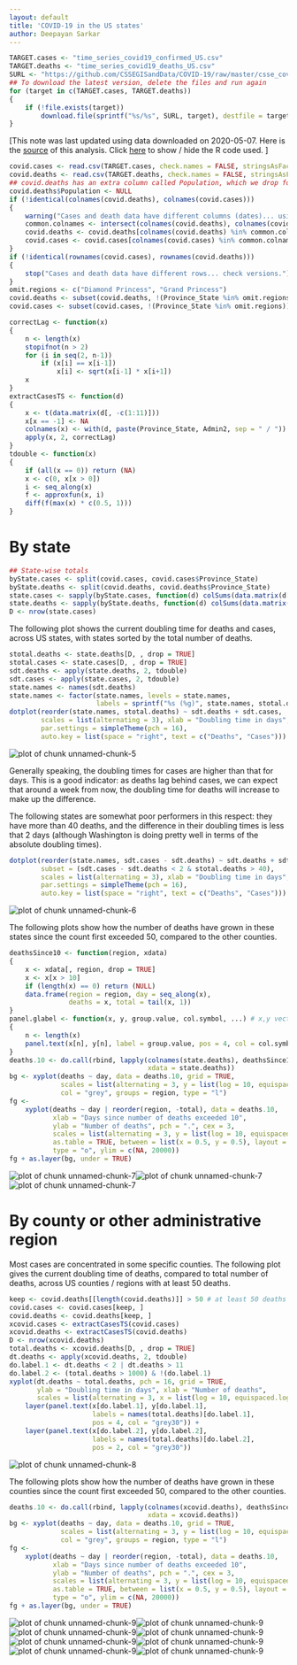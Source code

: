 ```yaml
---
layout: default
title: 'COVID-19 in the US states'
author: Deepayan Sarkar
---
```







```r
TARGET.cases <- "time_series_covid19_confirmed_US.csv"
TARGET.deaths <- "time_series_covid19_deaths_US.csv"
SURL <- "https://github.com/CSSEGISandData/COVID-19/raw/master/csse_covid_19_data/csse_covid_19_time_series"
## To download the latest version, delete the files and run again
for (target in c(TARGET.cases, TARGET.deaths))
{
	if (!file.exists(target))
        download.file(sprintf("%s/%s", SURL, target), destfile = target)
}
```


[This note was last updated using data downloaded on 
2020-05-07. Here is the
[source](https://github.com/deepayan/deepayan.github.io/blob/master/covid-19/us-states.rmd) of this analysis. Click <a href="#"
data-toggle="collapse" data-target="div.sourceCode"
aria-expanded="true">here</a> to show / hide the R code used. ]



```r
covid.cases <- read.csv(TARGET.cases, check.names = FALSE, stringsAsFactors = FALSE)
covid.deaths <- read.csv(TARGET.deaths, check.names = FALSE, stringsAsFactors = FALSE)
## covid.deaths has an extra column called Population, which we drop for now
covid.deaths$Population <- NULL
if (!identical(colnames(covid.deaths), colnames(covid.cases)))
{
    warning("Cases and death data have different columns (dates)... using common ones.")
    common.colnames <- intersect(colnames(covid.deaths), colnames(covid.cases))
    covid.deaths <- covid.deaths[colnames(covid.deaths) %in% common.colnames]
    covid.cases <- covid.cases[colnames(covid.cases) %in% common.colnames]
}
if (!identical(rownames(covid.cases), rownames(covid.deaths)))
{
    stop("Cases and death data have different rows... check versions.")
}
omit.regions <- c("Diamond Princess", "Grand Princess")
covid.deaths <- subset(covid.deaths, !(Province_State %in% omit.regions))
covid.cases <- subset(covid.cases, !(Province_State %in% omit.regions))
```





```r
correctLag <- function(x)
{
    n <- length(x)
    stopifnot(n > 2)
    for (i in seq(2, n-1))
        if (x[i] == x[i-1])
            x[i] <- sqrt(x[i-1] * x[i+1])
    x
}
extractCasesTS <- function(d)
{
    x <- t(data.matrix(d[, -c(1:11)]))
    x[x == -1] <- NA
    colnames(x) <- with(d, paste(Province_State, Admin2, sep = " / "))
    apply(x, 2, correctLag)
}
tdouble <- function(x)
{
    if (all(x == 0)) return (NA)
    x <- c(0, x[x > 0])
    i <- seq_along(x)
    f <- approxfun(x, i)
    diff(f(max(x) * c(0.5, 1)))
}
```

# By state



```r
## State-wise totals
byState.cases <- split(covid.cases, covid.cases$Province_State)
byState.deaths <- split(covid.deaths, covid.deaths$Province_State)
state.cases <- sapply(byState.cases, function(d) colSums(data.matrix(d[, -c(1:11)])))
state.deaths <- sapply(byState.deaths, function(d) colSums(data.matrix(d[, -c(1:11)])))
D <- nrow(state.cases)
```


The following plot shows the current doubling time for deaths and
cases, across US states, with states sorted by the total number of
deaths.



```r
stotal.deaths <- state.deaths[D, , drop = TRUE]
stotal.cases <- state.cases[D, , drop = TRUE]
sdt.deaths <- apply(state.deaths, 2, tdouble)
sdt.cases <- apply(state.cases, 2, tdouble)
state.names <- names(sdt.deaths)
state.names <- factor(state.names, levels = state.names,
                      labels = sprintf("%s (%g)", state.names, stotal.deaths))
dotplot(reorder(state.names, stotal.deaths) ~ sdt.deaths + sdt.cases,
        scales = list(alternating = 3), xlab = "Doubling time in days",
        par.settings = simpleTheme(pch = 16),
        auto.key = list(space = "right", text = c("Deaths", "Cases")))
```

![plot of chunk unnamed-chunk-5](figures/us-unnamed-chunk-5-1.png)


Generally speaking, the doubling times for cases are higher than that
for days. This is a good indicator: as deaths lag behind cases, we can
expect that around a week from now, the doubling time for deaths will
increase to make up the difference.


The following states are somewhat poor performers in this respect:
they have more than 40 deaths, and the difference in their doubling
times is less that 2 days (although Washington is doing pretty well in
terms of the absolute doubling times).



```r
dotplot(reorder(state.names, sdt.cases - sdt.deaths) ~ sdt.deaths + sdt.cases,
        subset = (sdt.cases - sdt.deaths < 2 & stotal.deaths > 40),
        scales = list(alternating = 3), xlab = "Doubling time in days",
        par.settings = simpleTheme(pch = 16),
        auto.key = list(space = "right", text = c("Deaths", "Cases")))
```

![plot of chunk unnamed-chunk-6](figures/us-unnamed-chunk-6-1.png)

The following plots show how the number of deaths have grown in these
states since the count first exceeded 50, compared to the other
counties.



```r
deathsSince10 <- function(region, xdata)
{
    x <- xdata[, region, drop = TRUE]
    x <- x[x > 10]
    if (length(x) == 0) return (NULL)
    data.frame(region = region, day = seq_along(x),
               deaths = x, total = tail(x, 1))
}
panel.glabel <- function(x, y, group.value, col.symbol, ...) # x,y vectors; group.value scalar
{
    n <- length(x)
    panel.text(x[n], y[n], label = group.value, pos = 4, col = col.symbol, srt = 40)
}
deaths.10 <- do.call(rbind, lapply(colnames(state.deaths), deathsSince10,
                                   xdata = state.deaths))
bg <- xyplot(deaths ~ day, data = deaths.10, grid = TRUE,
             scales = list(alternating = 3, y = list(log = 10, equispaced.log = FALSE)),
             col = "grey", groups = region, type = "l")
fg <- 
    xyplot(deaths ~ day | reorder(region, -total), data = deaths.10,
           xlab = "Days since number of deaths exceeded 10",
           ylab = "Number of deaths", pch = ".", cex = 3, 
           scales = list(alternating = 3, y = list(log = 10, equispaced.log = FALSE)),
           as.table = TRUE, between = list(x = 0.5, y = 0.5), layout = c(4, 5),
           type = "o", ylim = c(NA, 20000))
fg + as.layer(bg, under = TRUE)
```

![plot of chunk unnamed-chunk-7](figures/us-unnamed-chunk-7-1.png)![plot of chunk unnamed-chunk-7](figures/us-unnamed-chunk-7-2.png)![plot of chunk unnamed-chunk-7](figures/us-unnamed-chunk-7-3.png)



# By county or other administrative region

Most cases are concentrated in some specific counties. The following
plot gives the current doubling time of deaths, compared to total
number of deaths, across US counties / regions with at least 50
deaths.




```r
keep <- covid.deaths[[length(covid.deaths)]] > 50 # at least 50 deaths
covid.cases <- covid.cases[keep, ]
covid.deaths <- covid.deaths[keep, ]
xcovid.cases <- extractCasesTS(covid.cases)
xcovid.deaths <- extractCasesTS(covid.deaths)
D <- nrow(xcovid.deaths)
total.deaths <- xcovid.deaths[D, , drop = TRUE]
dt.deaths <- apply(xcovid.deaths, 2, tdouble)
do.label.1 <- dt.deaths < 2 | dt.deaths > 11
do.label.2 <- (total.deaths > 1000) & !(do.label.1)
xyplot(dt.deaths ~ total.deaths, pch = 16, grid = TRUE,
       ylab = "Doubling time in days", xlab = "Number of deaths",
       scales = list(alternating = 3, x = list(log = 10, equispaced.log = FALSE))) +
    layer(panel.text(x[do.label.1], y[do.label.1],
                     labels = names(total.deaths)[do.label.1],
                     pos = 4, col = "grey30")) + 
    layer(panel.text(x[do.label.2], y[do.label.2],
                     labels = names(total.deaths)[do.label.2],
                     pos = 2, col = "grey30"))
```

![plot of chunk unnamed-chunk-8](figures/us-unnamed-chunk-8-1.png)


The following plots show how the number of deaths have grown in these
counties since the count first exceeded 50, compared to the other
counties.



```r
deaths.10 <- do.call(rbind, lapply(colnames(xcovid.deaths), deathsSince10,
                                   xdata = xcovid.deaths))
bg <- xyplot(deaths ~ day, data = deaths.10, grid = TRUE,
             scales = list(alternating = 3, y = list(log = 10, equispaced.log = FALSE)),
             col = "grey", groups = region, type = "l")
fg <- 
    xyplot(deaths ~ day | reorder(region, -total), data = deaths.10,
           xlab = "Days since number of deaths exceeded 10",
           ylab = "Number of deaths", pch = ".", cex = 3, 
           scales = list(alternating = 3, y = list(log = 10, equispaced.log = FALSE)),
           as.table = TRUE, between = list(x = 0.5, y = 0.5), layout = c(4, 5),
           type = "o", ylim = c(NA, 20000))
fg + as.layer(bg, under = TRUE)
```

![plot of chunk unnamed-chunk-9](figures/us-unnamed-chunk-9-1.png)![plot of chunk unnamed-chunk-9](figures/us-unnamed-chunk-9-2.png)![plot of chunk unnamed-chunk-9](figures/us-unnamed-chunk-9-3.png)![plot of chunk unnamed-chunk-9](figures/us-unnamed-chunk-9-4.png)![plot of chunk unnamed-chunk-9](figures/us-unnamed-chunk-9-5.png)![plot of chunk unnamed-chunk-9](figures/us-unnamed-chunk-9-6.png)![plot of chunk unnamed-chunk-9](figures/us-unnamed-chunk-9-7.png)![plot of chunk unnamed-chunk-9](figures/us-unnamed-chunk-9-8.png)

